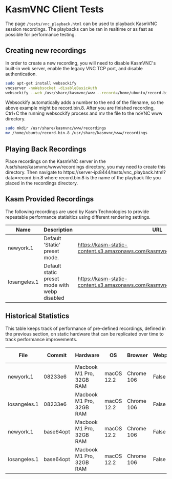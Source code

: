 # KasmVNC Client Tests

The page `/tests/vnc_playback.html` can be used to playback KasmVNC session recordings. The playbacks can be ran in realtime or as fast as possible for performance testing.

## Creating new recordings

In order to create a new recording, you will need to disable KasmVNC's built-in web server, enable the legacy VNC TCP port, and disable authentication.

```bash
sudo apt-get install websockify
vncserver -noWebsocket -disableBasicAuth
websockify --web /usr/share/kasmvnc/www --record=/home/ubuntu/record.bin 8444 localhost:5901
```

Websockify automatically adds a number to the end of the filename, so the above example might be record.bin.8. After you are finished recording, Ctrl+C the running websockify process and mv the file to the noVNC www directory.

```bash
sudo mkdir /usr/share/kasmvnc/www/recordings
mv /home/ubuntu/record.bin.8 /usr/share/kasmvnc/www/recordings
```

## Playing Back Recordings

Place recordings on the KasmVNC server in the /usr/share/kasmvnc/www/recordings directory, you may need to create this directory. Then navigate to https://server-ip:8444/tests/vnc_playback.html?data=record.bin.8 where record.bin.8 is the name of the playback file you placed in the recordings directory.

## Kasm Provided Recordings

The following recordings are used by Kasm Technologies to provide repeatable performance statisitics using different rendering settings.

| Name | Description | URL|
|------|-------|----|
| newyork.1 | Default 'Static' preset mode. | https://kasm-static-content.s3.amazonaws.com/kasmvnc/playbacktests/newyork.1 |
| losangeles.1 | Default static preset mode with webp disabled | https://kasm-static-content.s3.amazonaws.com/kasmvnc/playbacktests/losangeles.1 |


## Historical Statistics

This table keeps track of performance of pre-defined recordings, defined in the previous section, on static hardware that can be replicated over time to track performance improvements.

| File | Commit | Hardware | OS | Browser | Webpacked | Result Avg |
|------|-----|----|----|---------|-------|---------|
| newyork.1 | 08233e6 | Macbook M1 Pro, 32GB RAM | macOS 12.2 | Chrome 106 | False | 2446ms |
| losangeles.1 | 08233e6 | Macbook M1 Pro, 32GB RAM | macOS 12.2 | Chrome 106 | False | 2272ms |
| newyork.1 | base64opt | Macbook M1 Pro, 32GB RAM | macOS 12.2 | Chrome 106 | False | 2273ms |
| losangeles.1 | base64opt | Macbook M1 Pro, 32GB RAM | macOS 12.2 | Chrome 106 | False | 1847ms |